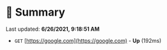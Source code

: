 # 📖 Summary
Last updated: **6/26/2021, 9:18:51 AM**

- `GET` [https://google.com](https://google.com) - **Up** (192ms)
